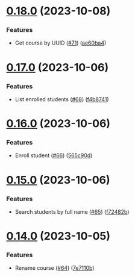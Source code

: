 # [0.18.0](https://github.com/upb-code-labs/main-api/compare/v0.17.0...v0.18.0) (2023-10-08)


### Features

* Get course by UUID ([#71](https://github.com/upb-code-labs/main-api/issues/71)) ([ae60ba4](https://github.com/upb-code-labs/main-api/commit/ae60ba45081750d68edb079f201f0317eecd3ceb))



# [0.17.0](https://github.com/upb-code-labs/main-api/compare/v0.16.0...v0.17.0) (2023-10-06)


### Features

* List enrolled students ([#68](https://github.com/upb-code-labs/main-api/issues/68)) ([f4b8741](https://github.com/upb-code-labs/main-api/commit/f4b8741daeb7e8c3926a1132879c6b9df1683682))



# [0.16.0](https://github.com/upb-code-labs/main-api/compare/v0.15.0...v0.16.0) (2023-10-06)


### Features

* Enroll student ([#66](https://github.com/upb-code-labs/main-api/issues/66)) ([565c90d](https://github.com/upb-code-labs/main-api/commit/565c90d210be303fb38874b12144146285283dc9))



# [0.15.0](https://github.com/upb-code-labs/main-api/compare/v0.14.0...v0.15.0) (2023-10-06)


### Features

* Search students by full name ([#65](https://github.com/upb-code-labs/main-api/issues/65)) ([f72482b](https://github.com/upb-code-labs/main-api/commit/f72482b05b2e30be56fb3d8d12da837ab88daf9d))



# [0.14.0](https://github.com/upb-code-labs/main-api/compare/v0.13.3...v0.14.0) (2023-10-05)


### Features

* Rename course ([#64](https://github.com/upb-code-labs/main-api/issues/64)) ([7e7110b](https://github.com/upb-code-labs/main-api/commit/7e7110b6afe89fb7c10c7596df11ef17ee9de397))



